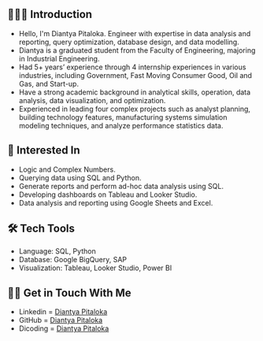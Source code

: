## 🙋🏻‍♀️ Introduction
- Hello, I'm Diantya Pitaloka. Engineer with expertise in data analysis and reporting, query optimization, database design, and data modelling.
- Diantya is a graduated student from the Faculty of Engineering, majoring in Industrial Engineering.
- Had 5+ years’ experience through 4 internship experiences in various industries, including Government, Fast Moving Consumer Good, Oil and Gas, and Start-up.
- Have a strong academic background in analytical skills, operation, data analysis, data visualization, and optimization.
- Experienced in leading four complex projects such as analyst planning, building technology features, manufacturing systems simulation modeling techniques, and analyze performance statistics data.

## 🌱 Interested In
- Logic and Complex Numbers.
- Querying data using SQL and Python.
- Generate reports and perform ad-hoc data analysis using SQL.
- Developing dashboards on Tableau and Looker Studio.
- Data analysis and reporting using Google Sheets and Excel.

## 🛠️ Tech Tools
- Language: SQL, Python
- Database: Google BigQuery, SAP
- Visualization: Tableau, Looker Studio, Power BI

## 👋🏻 Get in Touch With Me
- Linkedin   = [Diantya Pitaloka](https://www.linkedin.com/in/diantyapitaloka/)
- GitHub     = [Diantya Pitaloka](https://github.com/diantyapitaloka)
- Dicoding   = [Diantya Pitaloka](https://www.dicoding.com/users/diantya/academies) 
